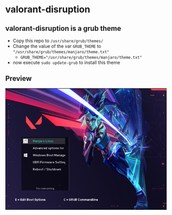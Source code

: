 # valorant-disruption
## valorant-disruption is a grub theme
- Copy this repo to `/usr/share/grub/themes/`
- Change the value of the var `GRUB_THEME` to `"/usr/share/grub/themes/manjaro/theme.txt"` 
    - ```GRUB_THEME="/usr/share/grub/themes/manjaro/theme.txt"```
- now execute `sudo update-grub` to install this theme

## Preview
![Valorant-disruption-grub-preview](grub_preview.png)